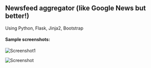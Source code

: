 ## Newsfeed aggregator (like Google News but better!)

Using Python, Flask, Jinja2, Bootstrap
#### Sample screenshots:
![Screenshot1](https://i.imgur.com/fxZe3sy.png "Screenshot1")

![Screenshot](https://i.imgur.com/vJpsuyd.png "Screenshot2")

